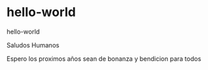 # hello-world
hello-world

Saludos Humanos 

Espero los proximos años sean de  bonanza y bendicion para todos 
